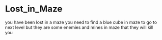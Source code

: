 # Lost_in_Maze
you have been lost in a maze you need to find a blue cube in maze to go to next level but they are some enemies and mines in maze that they will kill you
